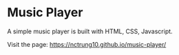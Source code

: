 # Music Player 
A simple music player is built with HTML, CSS, Javascript.

Visit the page: https://nctrung10.github.io/music-player/
